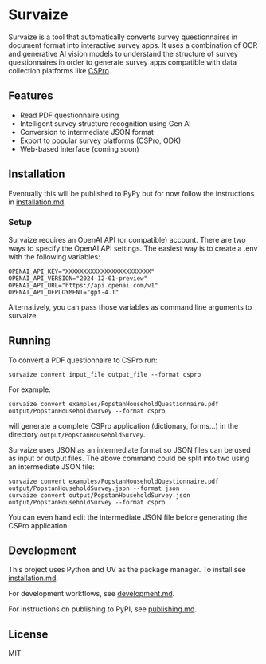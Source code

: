 # Survaize

Survaize is a tool that automatically converts survey questionnaires in document format into interactive survey apps. It uses a combination of OCR and generative AI vision models to understand the structure of survey questionnaires in order to generate survey apps compatible with data collection platforms like [CSPro](https://www.census.gov/data/software/cspro.html).

## Features

- Read PDF questionnaire using 
- Intelligent survey structure recognition using Gen AI
- Conversion to intermediate JSON format
- Export to popular survey platforms (CSPro, ODK)
- Web-based interface (coming soon)

## Installation

Eventually this will be published to PyPy but for now follow the instructions in [installation.md](installation.md).

### Setup
Survaize requires an OpenAI API (or compatible) account. There are two ways to specify the OpenAI API settings. The easiest way is to create a .env with the following variables:

```
OPENAI_API_KEY="XXXXXXXXXXXXXXXXXXXXXXXX"
OPENAI_API_VERSION="2024-12-01-preview"
OPENAI_API_URL="https://api.openai.com/v1"
OPENAI_API_DEPLOYMENT="gpt-4.1"
```

Alternatively, you can pass those variables as command line arguments to survaize.

## Running
To convert a PDF questionnaire to CSPro run:

```shell
survaize convert input_file output_file --format cspro
```

For example:

```shell
survaize convert examples/PopstanHouseholdQuestionnaire.pdf output/PopstanHouseholdSurvey --format cspro
```
will generate a complete CSPro application (dictionary, forms...) in the directory `output/PopstanHouseholdSurvey`.

Survaize uses JSON as an intermediate format so JSON files can be used as input or output files. The above command could be split into two using an intermediate JSON file:

```shell
survaize convert examples/PopstanHouseholdQuestionnaire.pdf output/PopstanHouseholdSurvey.json --format json
survaize convert output/PopstanHouseholdSurvey.json output/PopstanHouseholdSurvey --format cspro
```

You can even hand edit the intermediate JSON file before generating the CSPro application.

## Development

This project uses Python and UV as the package manager. To install see [installation.md](installation.md).

For development workflows, see [development.md](development.md).

For instructions on publishing to PyPI, see [publishing.md](publishing.md).

## License

MIT 